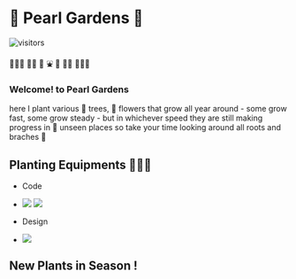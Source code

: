 # 🌳 Pearl Gardens 🌳

![visitors](https://visitor-badge.glitch.me/badge?page_id=page.id&left_color=green&right_color=pink)

 🌴🌳🌲 🌱🌱  🛶 ⛲️ 🎠  🌱🌱 🌲🌳🌴


###  Welcome! to Pearl Gardens 
here I plant various 🌲 trees, 🌻 flowers that grow all year around - some grow fast, some grow steady -
but in whichever speed they are still making progress in 👀 unseen places
so take your time looking around all roots and braches 🍃

## Planting Equipments 👩🏻‍🌾

- Code
- <img src="https://img.shields.io/badge/Python-HoneyDew?style=flat-square&logo=Python&logoColor=white"/></a> <img src="https://img.shields.io/badge/R-9cf?style=flat-square&logo=R&logoColor=white"/></a>

- Design
- <img src="https://img.shields.io/badge/Python-9cf?style=flat-square&logo=Python&logoColor=white"/></a> 



## New Plants in Season ! 

## 


<!--
**mokcho/mokcho** is a ✨ _special_ ✨ repository because its `README.md` (this file) appears on your GitHub profile.



- 🔭 I’m currently working on ...
- 🌱 I’m currently learning ...
- 👯 I’m looking to collaborate on ...
- 🤔 I’m looking for help with ...
- 💬 Ask me about ...
- 📫 How to reach me: ...
- 😄 Pronouns: ...
- ⚡ Fun fact: ...
-->
